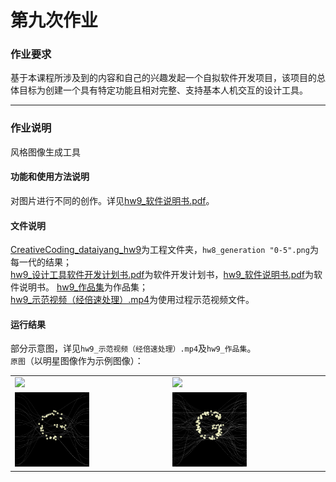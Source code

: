 # 第九次作业

### 作业要求

基于本课程所涉及到的内容和自己的兴趣发起一个自拟软件开发项目，该项目的总体目标为创建一个具有特定功能且相对完整、支持基本人机交互的设计工具。

***
### 作业说明
风格图像生成工具

#### 功能和使用方法说明
对图片进行不同的创作。详见[hw9_软件说明书.pdf](https://github.com/dataiyang6/518030910258-Yuliangchun/blob/main/%5B%E7%AC%AC%E4%B9%9D%E6%AC%A1%E4%BD%9C%E4%B8%9A%EF%BC%9A%E5%A4%A7%E4%BD%9C%E4%B8%9A%EF%BD%9C%E8%87%AA%E6%8B%9F%E8%AF%BE%E7%A8%8B%E8%AE%BE%E8%AE%A1%E9%A1%B9%E7%9B%AE%5D%E8%AE%BE%E8%AE%A1%E5%B7%A5%E5%85%B7%E8%BD%AF%E4%BB%B6%E5%BC%80%E5%8F%91/hw9_%E8%BD%AF%E4%BB%B6%E8%AF%B4%E6%98%8E%E4%B9%A6.pdf)。

#### 文件说明
[CreativeCoding_dataiyang_hw9](https://github.com/dataiyang6/518030910258-Yuliangchun/tree/main/%5B%E7%AC%AC%E4%B9%9D%E6%AC%A1%E4%BD%9C%E4%B8%9A%EF%BC%9A%E5%A4%A7%E4%BD%9C%E4%B8%9A%EF%BD%9C%E8%87%AA%E6%8B%9F%E8%AF%BE%E7%A8%8B%E8%AE%BE%E8%AE%A1%E9%A1%B9%E7%9B%AE%5D%E8%AE%BE%E8%AE%A1%E5%B7%A5%E5%85%B7%E8%BD%AF%E4%BB%B6%E5%BC%80%E5%8F%91/CreativeCoding_dataiyang_hw9)为工程文件夹，`hw8_generation "0-5".png`为每一代的结果；  
[hw9_设计工具软件开发计划书.pdf](https://github.com/dataiyang6/518030910258-Yuliangchun/blob/main/%5B%E7%AC%AC%E4%B9%9D%E6%AC%A1%E4%BD%9C%E4%B8%9A%EF%BC%9A%E5%A4%A7%E4%BD%9C%E4%B8%9A%EF%BD%9C%E8%87%AA%E6%8B%9F%E8%AF%BE%E7%A8%8B%E8%AE%BE%E8%AE%A1%E9%A1%B9%E7%9B%AE%5D%E8%AE%BE%E8%AE%A1%E5%B7%A5%E5%85%B7%E8%BD%AF%E4%BB%B6%E5%BC%80%E5%8F%91/hw9_%E8%AE%BE%E8%AE%A1%E5%B7%A5%E5%85%B7%E8%BD%AF%E4%BB%B6%E5%BC%80%E5%8F%91%E8%AE%A1%E5%88%92%E4%B9%A6.pdf)为软件开发计划书，[hw9_软件说明书.pdf](https://github.com/dataiyang6/518030910258-Yuliangchun/blob/main/%5B%E7%AC%AC%E4%B9%9D%E6%AC%A1%E4%BD%9C%E4%B8%9A%EF%BC%9A%E5%A4%A7%E4%BD%9C%E4%B8%9A%EF%BD%9C%E8%87%AA%E6%8B%9F%E8%AF%BE%E7%A8%8B%E8%AE%BE%E8%AE%A1%E9%A1%B9%E7%9B%AE%5D%E8%AE%BE%E8%AE%A1%E5%B7%A5%E5%85%B7%E8%BD%AF%E4%BB%B6%E5%BC%80%E5%8F%91/hw9_%E8%BD%AF%E4%BB%B6%E8%AF%B4%E6%98%8E%E4%B9%A6.pdf)为软件说明书。
[hw9_作品集](https://github.com/dataiyang6/518030910258-Yuliangchun/tree/main/%5B%E7%AC%AC%E4%B9%9D%E6%AC%A1%E4%BD%9C%E4%B8%9A%EF%BC%9A%E5%A4%A7%E4%BD%9C%E4%B8%9A%EF%BD%9C%E8%87%AA%E6%8B%9F%E8%AF%BE%E7%A8%8B%E8%AE%BE%E8%AE%A1%E9%A1%B9%E7%9B%AE%5D%E8%AE%BE%E8%AE%A1%E5%B7%A5%E5%85%B7%E8%BD%AF%E4%BB%B6%E5%BC%80%E5%8F%91/hw9_%E4%BD%9C%E5%93%81%E9%9B%86)为作品集；   
[hw9_示范视频（经倍速处理）.mp4](https://github.com/dataiyang6/518030910258-Yuliangchun/blob/main/%5B%E7%AC%AC%E4%B9%9D%E6%AC%A1%E4%BD%9C%E4%B8%9A%EF%BC%9A%E5%A4%A7%E4%BD%9C%E4%B8%9A%EF%BD%9C%E8%87%AA%E6%8B%9F%E8%AF%BE%E7%A8%8B%E8%AE%BE%E8%AE%A1%E9%A1%B9%E7%9B%AE%5D%E8%AE%BE%E8%AE%A1%E5%B7%A5%E5%85%B7%E8%BD%AF%E4%BB%B6%E5%BC%80%E5%8F%91/hw9_%E7%A4%BA%E8%8C%83%E8%A7%86%E9%A2%91%EF%BC%88%E7%BB%8F%E5%80%8D%E9%80%9F%E5%A4%84%E7%90%86%EF%BC%89.mp4)为使用过程示范视频文件。
#### 运行结果
<!-- <img src="https://github.com/dataiyang6/518030910258-Yuliangchun/blob/main/%5B%E7%AC%AC%E5%85%AB%E6%AC%A1%E4%BD%9C%E4%B8%9A%EF%BC%9A%E5%88%9B%E6%84%8F%E7%BC%96%E7%A8%8B%E7%A0%94%E7%A9%B6%EF%BC%9A%E5%A4%8D%E6%9D%82%E6%80%A7%EF%BD%9C%E9%81%97%E4%BC%A0%E4%BC%98%E5%8C%96%E7%AE%97%E6%B3%95%5D%E4%BD%9C%E4%B8%9A%EF%BC%9A%E5%9F%BA%E4%BA%8E%E9%81%97%E4%BC%A0%E7%AE%97%E6%B3%95%E7%9A%84%E8%AE%BE%E8%AE%A1%E4%BC%98%E5%8C%96%E7%B3%BB%E7%BB%9F/hw8.mp4" width="75%"> -->
部分示意图，详见`hw9_示范视频（经倍速处理）.mp4`及`hw9_作品集`。   
`原图`（以明星图像作为示例图像）：   
<!-- <img src="https://user-images.githubusercontent.com/71808245/142530970-0751b692-69d2-49f9-9122-f76de4997fa6.png" width="50%"> 
`Function1_Mode1`：
<img src="https://user-images.githubusercontent.com/71808245/142533900-99fa0236-e938-4dfb-954e-4fce9ab922f2.png" width="50%">
 -->
<!-- ![启动界面]()
![切换功能界面]()
![切换模式界面]() -->

<!-- ![Function1_Mode2_18_12_3]() -->

<table>
	<tr>
		<td>
			<img src=https://user-images.githubusercontent.com/71808245/142530970-0751b692-69d2-49f9-9122-f76de4997fa6.png width="50%" border=0>
		</td>
		<td>
			<img src=https://user-images.githubusercontent.com/71808245/142553612-60c2dd4a-3617-4660-bf99-8976476b11a9.png width="50%" border=0>
		</td>
	</tr>
	<tr>
	<td>
			<img src=https://github.com/forexample7/518370910116-WANGJENNY/blob/main/%5B%E7%AC%AC%E4%B9%9D%E6%AC%A1%E4%BD%9C%E4%B8%9A%EF%BC%9A%E5%A4%A7%E4%BD%9C%E4%B8%9A%5D/tool/display4.png width="50%" border=0>
		</td>
		<td>
			<img src=https://github.com/forexample7/518370910116-WANGJENNY/blob/main/%5B%E7%AC%AC%E4%B9%9D%E6%AC%A1%E4%BD%9C%E4%B8%9A%EF%BC%9A%E5%A4%A7%E4%BD%9C%E4%B8%9A%5D/tool/display5.png width="50%" border=0>
		</td>
	</tr>
</table>  


<!-- <table>
	<tr>
		<td>
			<img src=https://user-images.githubusercontent.com/71808245/142530970-0751b692-69d2-49f9-9122-f76de4997fa6.png border=0>
		</td>
		<td>
			<img src=https://user-images.githubusercontent.com/71808245/142533900-99fa0236-e938-4dfb-954e-4fce9ab922f2.png border=0>
		</td>
	</tr>
	<tr>
	<td>
			<img src=https://user-images.githubusercontent.com/71808245/142552368-4005712b-72c0-408a-a8f0-7f588f0722b2.png border=0>
		</td>
		<td>
			<img src=https://user-images.githubusercontent.com/71808245/142552430-06a96ad3-4893-4be0-ba9e-4f9c651805d2.png border=0>
		</td>
	</tr>
</table>  
 -->

<!-- <table>
	<tr>
		<td>
			<img src=https://user-images.githubusercontent.com/71808245/142530970-0751b692-69d2-49f9-9122-f76de4997fa6.png  border=0>
		</td>
		<td>
			<img src=https://user-images.githubusercontent.com/71808245/142533900-99fa0236-e938-4dfb-954e-4fce9ab922f2.png  border=0>
		</td>
		<td>
			<img src=https://user-images.githubusercontent.com/71808245/142533900-99fa0236-e938-4dfb-954e-4fce9ab922f2.png border=0>
		</td>
		<td>		
			<img src=https://user-images.githubusercontent.com/71808245/142552368-4005712b-72c0-408a-a8f0-7f588f0722b2.png border=0>
		</td>
	</tr>
	<tr>
		<td>
			<img src=https://user-images.githubusercontent.com/71808245/142530970-0751b692-69d2-49f9-9122-f76de4997fa6.png border=0>
		</td>
		<td>
			<img src=https://user-images.githubusercontent.com/71808245/142552430-06a96ad3-4893-4be0-ba9e-4f9c651805d2.png border=0>
		</td>
	</tr>
</table>   -->



<!-- 	<tr>
		<td>
			<img src=https://user-images.githubusercontent.com/71808245/142552430-06a96ad3-4893-4be0-ba9e-4f9c651805d2.png border=0>
		</td>
		<td>
			<img src=https://user-images.githubusercontent.com/71808245/142552444-d1cc470e-2687-4871-82c5-df9495928acf.png border=0>
		</td>
		<td>		
			<img src=https://user-images.githubusercontent.com/71808245/142552456-d514b8d7-1165-45b4-afc1-f4ad404fdf12.png border=0>
		</td>
	</tr> -->

